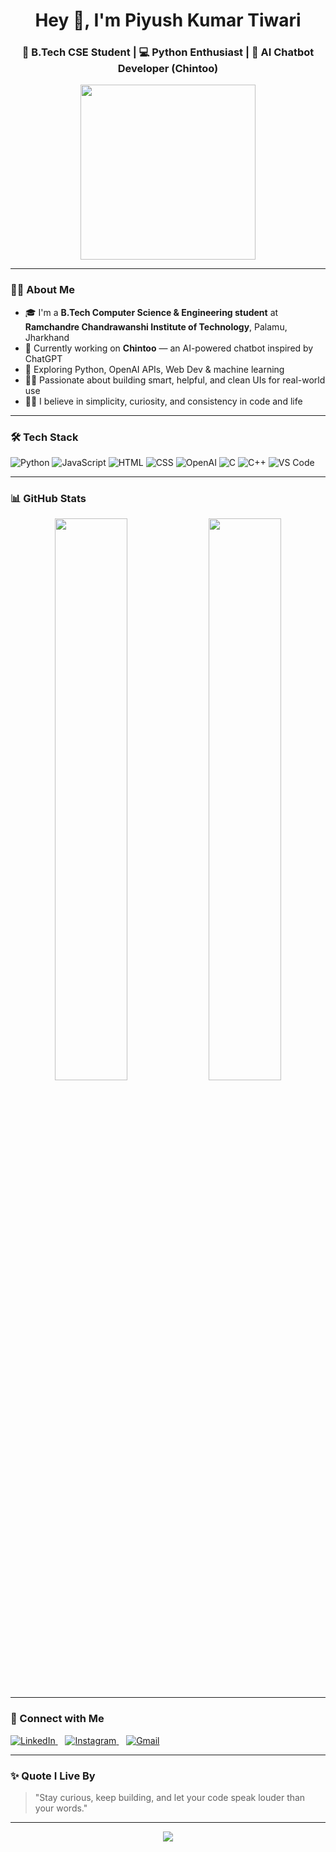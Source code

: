 <h1 align="center">Hey 👋, I'm Piyush Kumar Tiwari</h1>
<h3 align="center">🚀 B.Tech CSE Student | 💻 Python Enthusiast | 🤖 AI Chatbot Developer (Chintoo)</h3>

<p align="center">
  <img src="https://cdn.dribbble.com/users/1162077/screenshots/3848914/media/7ed7d5ca074b48b328150e5a231e8d1f.gif" width="280"/>
</p>

---

### 👨‍🎓 About Me

- 🎓 I'm a **B.Tech Computer Science & Engineering student** at **Ramchandre Chandrawanshi Institute of Technology**, Palamu, Jharkhand  
- 🌱 Currently working on **Chintoo** — an AI-powered chatbot inspired by ChatGPT  
- 🧠 Exploring Python, OpenAI APIs, Web Dev & machine learning  
- 🧑‍💻 Passionate about building smart, helpful, and clean UIs for real-world use  
- 🧘‍♂️ I believe in simplicity, curiosity, and consistency in code and life  

---

### 🛠️ Tech Stack

![Python](https://img.shields.io/badge/Python-3670A0?style=for-the-badge&logo=python&logoColor=white)
![JavaScript](https://img.shields.io/badge/JavaScript-F7DF1E?style=for-the-badge&logo=javascript&logoColor=black)
![HTML](https://img.shields.io/badge/HTML5-E34F26?style=for-the-badge&logo=html5&logoColor=white)
![CSS](https://img.shields.io/badge/CSS3-1572B6?style=for-the-badge&logo=css3&logoColor=white)
![OpenAI](https://img.shields.io/badge/OpenAI-412991?style=for-the-badge&logo=openai&logoColor=white)
![C](https://img.shields.io/badge/C-00599C?style=for-the-badge&logo=c&logoColor=white)
![C++](https://img.shields.io/badge/C++-00599C?style=for-the-badge&logo=cplusplus&logoColor=white)
![VS Code](https://img.shields.io/badge/VSCode-007ACC?style=for-the-badge&logo=visual-studio-code&logoColor=white)

---

### 📊 GitHub Stats

<p align="center">
  <img width="48%" src="https://github-readme-stats.vercel.app/api?username=codepiyusss&show_icons=true&theme=tokyonight" />
  <img width="48%" src="https://github-readme-streak-stats.herokuapp.com?user=codepiyusss&theme=tokyonight" />
</p>

---

### 🔗 Connect with Me

<p align="left">
  <a href="https://www.linkedin.com/in/piyush-tiwari-b984a0356" target="_blank">
    <img src="https://img.icons8.com/fluency/48/linkedin.png" alt="LinkedIn"/>
  </a>
  &nbsp;&nbsp;
  <a href="https://www.instagram.com/def_piyush/" target="_blank">
    <img src="https://img.icons8.com/fluency/48/instagram-new.png" alt="Instagram"/>
  </a>
  &nbsp;&nbsp;
  <a href="mailto:info.piyushtiwari@gmail.com" target="_blank">
    <img src="https://img.icons8.com/fluency/48/gmail-new.png" alt="Gmail"/>
  </a>
</p>

---

### ✨ Quote I Live By

> "Stay curious, keep building, and let your code speak louder than your words."

---

<p align="center">
  <img src="https://capsule-render.vercel.app/api?type=waving&color=0f0c29,302b63,24243e&height=120&section=footer"/>
</p>
